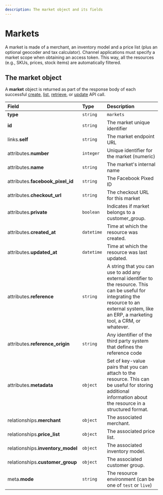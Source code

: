 ```yaml
---
description: The market object and its fields
---
```


# Markets

A market is made of a merchant, an inventory model and a price list \(plus an optional geocoder and tax calculator\). Channel applications must specify a market scope when obtaining an access token. This way, all the resources \(e.g., SKUs, prices, stock items\) are automatically filtered.

## The market object

A **market** object is returned as part of the response body of each successful [create](https://docs.commercelayer.io/api/resources/markets/create_market), [list](https://docs.commercelayer.io/api/resources/markets/list_markets), [retrieve](https://docs.commercelayer.io/api/resources/markets/retrieve_market), or [update](https://docs.commercelayer.io/api/resources/markets/update_market) API call.

| Field | Type | Description |
| :--- | :--- | :--- |
| **type** | `string` | `markets` |
| **id** | `string` | The market unique identifier |
| links.**self** | `string` | The market endpoint URL |
| attributes.**number** | `integer` | Unique identifier for the market \(numeric\) |
| attributes.**name** | `string` | The market's internal name |
| attributes.**facebook\_pixel\_id** | `string` | The Facebook Pixed ID |
| attributes.**checkout\_url** | `string` | The checkout URL for this market |
| attributes.**private** | `boolean` | Indicates if market belongs to a customer\_group. |
| attributes.**created\_at** | `datetime` | Time at which the resource was created. |
| attributes.**updated\_at** | `datetime` | Time at which the resource was last updated. |
| attributes.**reference** | `string` | A string that you can use to add any external identifier to the resource. This can be useful for integrating the resource to an external system, like an ERP, a marketing tool, a CRM, or whatever. |
| attributes.**reference\_origin** | `string` | Any identifier of the third party system that defines the reference code |
| attributes.**metadata** | `object` | Set of key-value pairs that you can attach to the resource. This can be useful for storing additional information about the resource in a structured format. |
| relationships.**merchant** | `object` | The associated merchant. |
| relationships.**price\_list** | `object` | The associated price list. |
| relationships.**inventory\_model** | `object` | The associated inventory model. |
| relationships.**customer\_group** | `object` | The associated customer group. |
| meta.**mode** | `string` | The resource environment \(can be one of `test` or `live`\) |

